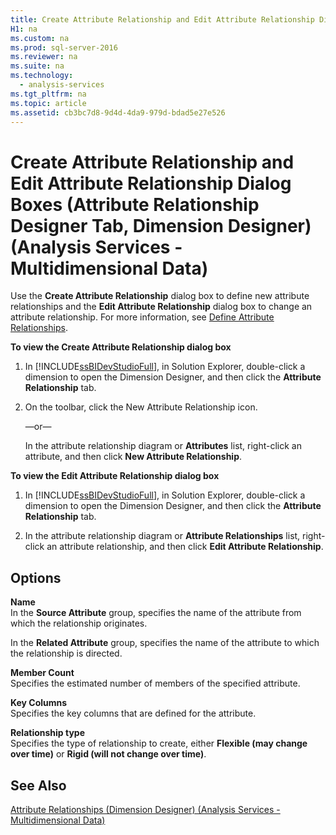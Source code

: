 ```yaml
---
title: Create Attribute Relationship and Edit Attribute Relationship Dialog Boxes (Attribute Relationship Designer Tab, Dimension Designer) (Analysis Services - Multidimensional Data)
H1: na
ms.custom: na
ms.prod: sql-server-2016
ms.reviewer: na
ms.suite: na
ms.technology: 
  - analysis-services
ms.tgt_pltfrm: na
ms.topic: article
ms.assetid: cb3bc7d8-9d4d-4da9-979d-bdad5e27e526
---
```

# Create Attribute Relationship and Edit Attribute Relationship Dialog Boxes (Attribute Relationship Designer Tab, Dimension Designer) (Analysis Services - Multidimensional Data)
  Use the **Create Attribute Relationship** dialog box to define new attribute relationships and the **Edit Attribute Relationship** dialog box to change an attribute relationship. For more information, see [Define Attribute Relationships](../../Topics/TopicNameNotContainA/Define-Attribute-Relationships.md).  
  
 **To view the Create Attribute Relationship dialog box**  
  
1.  In [!INCLUDE[ssBIDevStudioFull](../../Token/Other/ssBIDevStudioFull_md.md)], in Solution Explorer, double\-click a dimension to open the Dimension Designer, and then click the **Attribute Relationship** tab.  
  
2.  On the toolbar, click the New Attribute Relationship icon.  
  
     —or—  
  
     In the attribute relationship diagram or **Attributes** list, right\-click an attribute, and then click **New Attribute Relationship**.  
  
 **To view the Edit Attribute Relationship dialog box**  
  
1.  In [!INCLUDE[ssBIDevStudioFull](../../Token/Other/ssBIDevStudioFull_md.md)], in Solution Explorer, double\-click a dimension to open the Dimension Designer, and then click the **Attribute Relationship** tab.  
  
2.  In the attribute relationship diagram or **Attribute Relationships** list, right\-click an attribute relationship, and then click **Edit Attribute Relationship**.  
  
## Options  
 **Name**  
 In the **Source Attribute** group, specifies the name of the attribute from which the relationship originates.  
  
 In the **Related Attribute** group, specifies the name of the attribute to which the relationship is directed.  
  
 **Member Count**  
 Specifies the estimated number of members of the specified attribute.  
  
 **Key Columns**  
 Specifies the key columns that are defined for the attribute.  
  
 **Relationship type**  
 Specifies the type of relationship to create, either **Flexible \(may change over time\)** or **Rigid \(will not change over time\)**.  
  
## See Also  
 [Attribute Relationships &#40;Dimension Designer&#41; &#40;Analysis Services - Multidimensional Data&#41;](../../Topics/TopicNameNotContainA/Attribute-Relationships--Dimension-Designer---Analysis-Services---Multidimensional-Data-.md)  
  
  